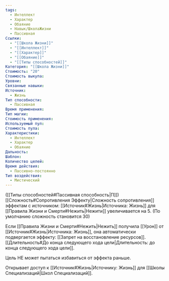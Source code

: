 ```yaml
---
tags:
  - Интеллект
  - Характер
  - Обаяние
  - Навык/ШколаЖизни
  - Пассивная
Ссылки:
  - "[[Школа Жизни]]"
  - "[[Интеллект]]"
  - "[[Характер]]"
  - "[[Обаяние]]"
  - "[[Типы способностей]]"
Категория: "[[Школа Жизни]]"
Стоимость: "20"
Стоимость выкупа: 
Уровни: 
Связанные навыки: 
Источник:
  - Жизнь
Тип способности:
  - Пассивная
Время применения: 
Тип магии: 
Стоимость применения: 
Используемый пул: 
Стоимость пула: 
Характеристики:
  - Интеллект
  - Характер
  - Обаяние
Дальность: 
Шаблон: 
Количество целей: 
Время действия:
  - Пассивно-постоянно
Тип воздействия:
  - Мистический
---
```

([[Типы способностей#Пассивная способность|П]]) [[Сложность#Cопротивления Эффекту|Сложность сопротивления]] эффектам с источником: [[Источник#Жизнь|Источника: Жизнь]] для [[Правила Жизни и Смерти#Нежить|Нежити]] увеличивается на 5. (По умолчанию сложность становится 30) 

Если [[Правила Жизни и Смерти#Нежить|Нежить]] получила [[Урон]] от [[Источник#Жизнь|Источника: Жизнь]], она автоматически подвергается эффекту: [[Запрет на восстановление ресурсов]]. [[Длительность#До конца следующего хода цели|Длительность: до конца следующего хода цели]]. 

Цель НЕ может пытаться избавиться от эффекта раньше.

Открывает доступ к [[Источник#Жизнь|Источнику: Жизнь]] для [[Школы Специализаций|Школ Специализаций]]. 